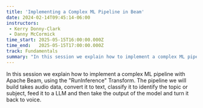 ```yaml
---
title: 'Implementing a Complex ML Pipeline in Beam'
date: 2024-02-14T09:45:14-06:00
instructors:
 - Kerry Donny-Clark
 - Danny McCormick
time_start: 2025-05-15T16:00:00.000Z
time_end:   2025-05-15T17:00:00.000Z
track: Fundamentals
summary: "In this session we explain how to implement a complex ML pipeline with Apache Beam. The pipeline we will build takes audio data, convert it to text, classify it to identify the topic or subject, feed it to a LLM and then take the output of the model and turn it back to voice."
---
```


In this session we explain how to implement a complex ML pipeline with Apache Beam, using the "RunInference" Transform. The pipeline we will build takes audio data, convert it to text, classify it to identify the topic or subject, feed it to a LLM and then take the output of the model and turn it back to voice.


